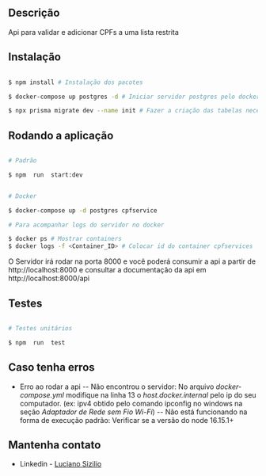 
## Descrição

  

Api para validar e adicionar CPFs a uma lista restrita

  

## Instalação

  

```bash

$ npm install # Instalação dos pacotes

$ docker-compose up postgres -d # Iniciar servidor postgres pelo docker

$ npx prisma migrate dev --name init # Fazer a criação das tabelas necessárias no banco de dados

```

  

## Rodando a aplicação

  

```bash

# Padrão

$ npm  run  start:dev


# Docker

$ docker-compose up -d postgres cpfservice

# Para acompanhar logs do servidor no docker

$ docker ps # Mostrar containers
$ docker logs -f <Container_ID> # Colocar id do container cpfservices

```

O Servidor irá rodar na porta 8000 e você poderá consumir a api a partir de http://localhost:8000 e consultar a documentação da api em http://localhost:8000/api
  

## Testes

  

```bash

# Testes unitários

$ npm  run  test

```
  

## Caso tenha erros

  

- Erro ao rodar a api
-- Não encontrou o servidor: No arquivo *docker-compose.yml* modifique na linha 13 o *host.docker.internal* pelo ip do seu computador. (ex: ipv4 obtido pelo comando ipconfig no windows na seção *Adaptador de Rede sem Fio Wi-Fi*)
-- Não está funcionando na forma de execução padrão: Verificar se a versão do node 16.15.1+

  

## Mantenha contato

  

- Linkedin - [Luciano Sizilio](https://www.linkedin.com/in/luciano-sizilio-1316a5187/)

  
